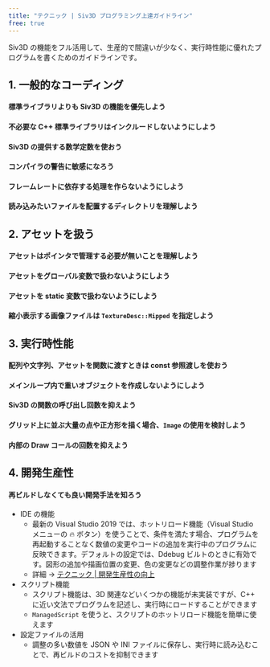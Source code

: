 ```yaml
---
title: "テクニック | Siv3D プログラミング上達ガイドライン"
free: true
---
```


Siv3D の機能をフル活用して、生産的で間違いが少なく、実行時性能に優れたプログラムを書くためのガイドラインです。

## 1. 一般的なコーディング

#### 標準ライブラリよりも Siv3D の機能を優先しよう


#### 不必要な C++ 標準ライブラリはインクルードしないようにしよう


#### Siv3D の提供する数学定数を使おう


#### コンパイラの警告に敏感になろう


#### フレームレートに依存する処理を作らないようにしよう


#### 読み込みたいファイルを配置するディレクトリを理解しよう




## 2. アセットを扱う

#### アセットはポインタで管理する必要が無いことを理解しよう

#### アセットをグローバル変数で扱わないようにしよう

#### アセットを static 変数で扱わないようにしよう

#### 縮小表示する画像ファイルは `TextureDesc::Mipped` を指定しよう


## 3. 実行時性能

#### 配列や文字列、アセットを関数に渡すときは const 参照渡しを使おう

#### メインループ内で重いオブジェクトを作成しないようにしよう

#### Siv3D の関数の呼び出し回数を抑えよう

#### グリッド上に並ぶ大量の点や正方形を描く場合、`Image` の使用を検討しよう

#### 内部の Draw コールの回数を抑えよう


## 4. 開発生産性

#### 再ビルドしなくても良い開発手法を知ろう

- IDE の機能
  - 最新の Visual Studio 2019 では、ホットリロード機能（Visual Studio メニューの 🔥 ボタン）を使うことで、条件を満たす場合、プログラムを再起動することなく数値の変更やコードの追加を実行中のプログラムに反映できます。デフォルトの設定では、Ddebug ビルトのときに有効です。図形の追加や描画位置の変更、色の変更などの調整作業が捗ります
  - 詳細 → [テクニック | 開発生産性の向上](https://zenn.dev/reputeless/books/siv3d-documentation/viewer/productivity)
- スクリプト機能
  - スクリプト機能は、3D 関連などいくつかの機能が未実装ですが、C++ に近い文法でプログラムを記述し、実行時にロードすることができます
  - `ManagedScript` を使うと、スクリプトのホットリロード機能を簡単に使えます
- 設定ファイルの活用
  - 調整の多い数値を JSON や INI ファイルに保存し、実行時に読み込むことで、再ビルドのコストを抑制できます


